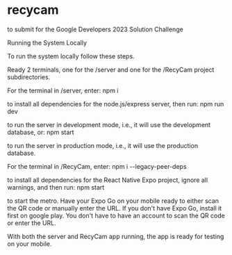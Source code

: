 # recycam
to submit for the Google Developers 2023 Solution Challenge

Running the System Locally

To run the system locally follow these steps.

Ready 2 terminals, one for the /server and one for the /RecyCam project subdirectories.

For the terminal in /server, enter:
npm i

to install all dependencies for the node.js/express server, then run:
npm run dev

to run the server in development mode, i.e., it will use the development database, or:
npm start

to run the server in production mode, i.e., it will use the production database.


For the terminal in /RecyCam, enter:
npm i --legacy-peer-deps

to install all dependencies for the React Native Expo project, ignore all warnings, and then run:
npm start

to start the metro. Have your Expo Go on your mobile ready to either scan the QR code or manually
enter the URL. If you don't have Expo Go, install it first on google play. You don't have to have an account
to scan the QR code or enter the URL.

With both the server and RecyCam app running, the app is ready for testing on your mobile.